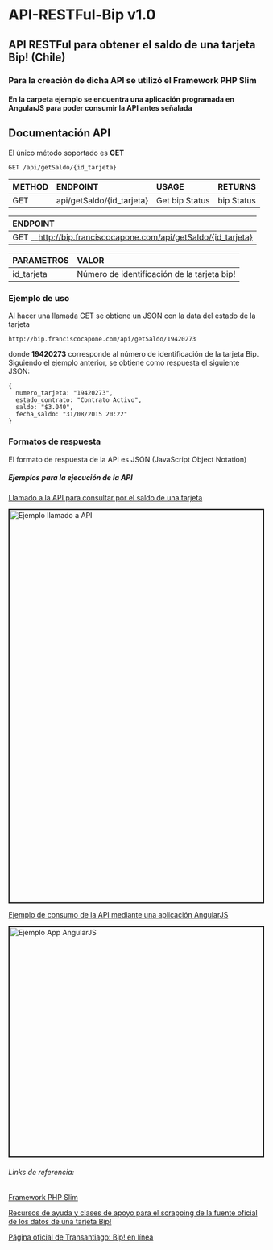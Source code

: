 # API-RESTFul-Bip v1.0
## API RESTFul para obtener el saldo de una tarjeta Bip! (Chile)
### Para la creación de dicha API se utilizó el Framework PHP Slim
#### En la carpeta ejemplo se encuentra una aplicación programada en AngularJS para poder consumir la API antes señalada

## Documentación API
El único método soportado es __GET__
```
GET /api/getSaldo/{id_tarjeta}
```

| METHOD        | ENDPOINT                          | USAGE          | RETURNS   |
| ------------- |:----------------------------------| :--------------| :---------|
| GET           | api/getSaldo/{id_tarjeta} | Get bip Status | bip Status|

| ENDPOINT                                                             |
| :--------------------------------------------------------------------|
| GET __http://bip.franciscocapone.com/api/getSaldo/{id_tarjeta}  |

| PARAMETROS   | VALOR                                       |
|--------------|:--------------------------------------------|
| id_tarjeta           | Número de identificación de la tarjeta bip! |



### Ejemplo de uso
Al hacer una llamada GET se obtiene un JSON con la data del estado de la tarjeta
```
http://bip.franciscocapone.com/api/getSaldo/19420273
```
donde __19420273__ corresponde al número de identificación de la tarjeta Bip.
Siguiendo el ejemplo anterior, se obtiene como respuesta el siguiente JSON:
```
{
  numero_tarjeta: "19420273",
  estado_contrato: "Contrato Activo",
  saldo: "$3.040",
  fecha_saldo: "31/08/2015 20:22"
}
```
### Formatos de respuesta
El formato de respuesta de la API es JSON (JavaScript Object Notation)

##### Ejemplos para la ejecución de la API
[Llamado a la API para consultar por el saldo de una tarjeta](http://bip.franciscocapone.com/api/getSaldo/19420273)

<img src="http://bip.franciscocapone.com/ejemplo_uso.png" alt="Ejemplo llamado a API" width="1202" height="778" border="2" />

[Ejemplo de consumo de la API mediante una aplicación AngularJS](http://bip.franciscocapone.com/ejemplo/)

<img src="http://bip.franciscocapone.com/ejemplo_app.png" alt="Ejemplo App AngularJS" width="670" height="455" border="2" />

###### Links de referencia:
[Framework PHP Slim](http://www.slimframework.com)

[Recursos de ayuda y clases de apoyo para el scrapping de la fuente oficial de los datos de una tarjeta Bip!](https://github.com/Psep/apis-servicios)

[Página oficial de Transantiago: Bip! en línea](http://pocae.tstgo.cl/PortalCAE-WAR-MODULE/)
